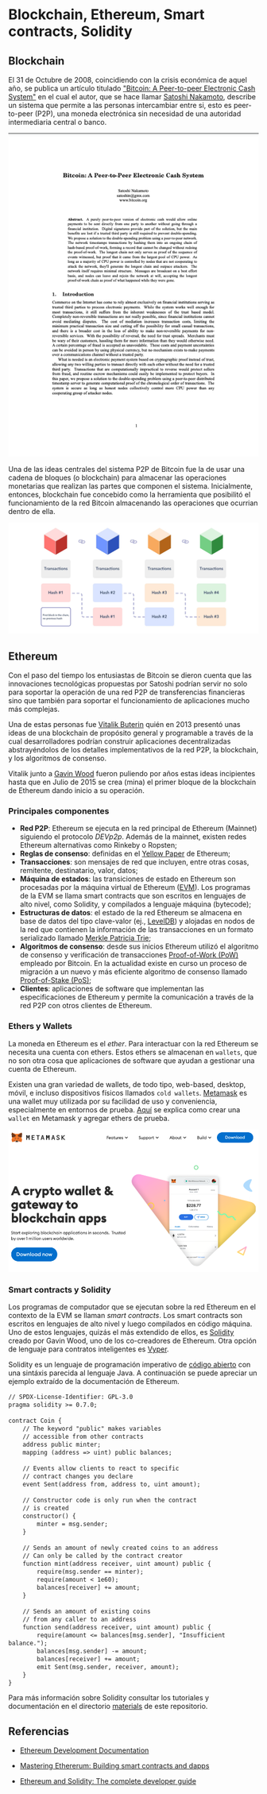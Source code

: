 # Blockchain, Ethereum, Smart contracts, Solidity

## Blockchain

El 31 de Octubre de 2008, coincidiendo con la crisis económica de aquel año, se 
publica un artículo titulado ["Bitcoin: A Peer-to-peer Electronic Cash System"](https://bitcoin.org/bitcoin.pdf) 
en el cual el autor, que se hace llamar [Satoshi Nakamoto](https://en.wikipedia.org/wiki/Satoshi_Nakamoto), describe un sistema que
permite a las personas intercambiar entre si, esto es peer-to-peer (P2P), una moneda 
electrónica sin necesidad de una autoridad intermediaria central o banco.

![Satochi Paper](../figures/bitcoin_paper.png)

Una de las ideas centrales del sistema P2P de Bitcoin fue la de usar una cadena 
de bloques (o blockchain) para almacenar las operaciones monetarias que realizan
las partes que componen el sistema. Inicialmente, entonces, blockchain fue concebido 
como la herramienta que posibilitó el funcionamiento de la red Bitcoin almacenando
las operaciones que ocurrian dentro de ella.

![Blockchain](../figures/blockchain.jpeg)

## Ethereum

Con el paso del tiempo los entusiastas de Bitcoin se dieron cuenta que las innovaciones
tecnológicas propuestas por Satoshi podrían servir no solo para soportar la operación
de una red P2P de transferencias financieras sino que también para soportar el funcionamiento
de aplicaciones mucho más complejas.

Una de estas personas fue [Vitalik Buterin](https://en.wikipedia.org/wiki/Vitalik_Buterin)
quién en 2013 presentó unas ideas de una blockchain de propósito 
general y programable a través de la cual desarrolladores podrían construir aplicaciones 
decentralizadas abstrayéndolos de los detalles implementativos de la red P2P, la blockchain, 
y los algoritmos de consenso.

Vitalik junto a [Gavin Wood](https://en.wikipedia.org/wiki/Gavin_Wood) fueron puliendo 
por años estas ideas incipientes hasta que en Julio de 2015 se crea (mina) el primer 
bloque de la blockchain de Ethereum dando inicio a su operación.

### Principales componentes

- **Red P2P**: Ethereum se ejecuta en la red principal de Ethereum (Mainnet) siguiendo
el protocolo *DEVp2p*. Además de la mainnet, existen redes Ethereum alternativas 
como  Rinkeby o Ropsten;
- **Reglas de consenso**: definidas en el [Yellow Paper](https://ethereum.github.io/yellowpaper/paper.pdf)
de Ethereum;
- **Transacciones**: son mensajes de red que incluyen, entre otras cosas, remitente, 
destinatario, valor, datos;
- **Máquina de estados**: las transiciones de estado en Ethereum son procesadas por la
máquina virtual de Ethereum ([EVM](https://ethereum.org/en/developers/docs/evm/)). 
Los programas de la EVM se llama smart contracts que son escritos en lenguajes de 
alto nivel, como Solidity, y compilados a lenguaje máquina (bytecode);
- **Estructuras de datos**: el estado de la red Ethereum se almacena en base de datos 
del tipo clave-valor (ej., [LevelDB](https://en.wikipedia.org/wiki/LevelDB])) y 
alojadas en nodos de la red que contienen la información de las transacciones en un formato serializado llamado
[Merkle Patricia Trie](https://easythereentropy.wordpress.com/2014/06/04/understanding-the-ethereum-trie/);
- **Algoritmos de consenso**: desde sus inicios Ethereum utilizó el algoritmo de 
consenso y verificación de transacciones [Proof-of-Work (PoW)](https://ethereum.org/en/developers/docs/consensus-mechanisms/pow/) 
empleado por Bitcoin. En la actualidad existe en curso un proceso de migración 
a un nuevo y más eficiente algoritmo de consenso llamado 
[Proof-of-Stake (PoS)](https://ethereum.org/en/developers/docs/consensus-mechanisms/pos/);
- **Clientes**: aplicaciones de software que implementan las especificaciones de
Ethereum y permite la comunicación a través de la red P2P con otros clientes de
Ethereum.

### Ethers y Wallets

La moneda en Ethereum es el *ether*. Para interactuar con la red Ethereum se necesita
una cuenta con ethers. Estos ethers se almacenan en `wallets`, que no son otra cosa 
que aplicaciones de software que ayudan a gestionar una cuenta de Ethereum.

Existen una gran variedad de wallets, de todo tipo, web-based, desktop, móvil, e
incluso dispositivos físicos llamados `cold wallets`. [Metamask](https://metamask.io) 
es una wallet muy utilizada por su facilidad de uso y conveniencia, especialmente 
en entornos de prueba. [Aquí](https://github.com/ethereumbook/ethereumbook/blob/develop/02intro.asciidoc#getting-started-with-metamask) 
se explica como crear una `wallet` en Metamask y agregar ethers de prueba.

![Blockchain](../figures/metamask.png)

### Smart contracts y Solidity

Los programas de computador que se ejecutan sobre la red Ethereum en el contexto 
de la EVM se llaman *smart contracts*. Los smart contracts son escritos en lenguajes 
de alto nivel y luego compilados en código máquina. Uno de estos lenguajes,
quizás el más extendido de ellos, es [Solidity](https://docs.soliditylang.org/en/latest/) 
creado por Gavin Wood, uno de los co-creadores de Ethereum. Otra opción de lenguaje
para contratos inteligentes es [Vyper](https://vyper.readthedocs.io/en/stable/).

Solidity es un lenguaje de programación imperativo de [código abierto](https://github.com/ethereum/solidity) 
con una sintáxis parecida al lenguaje Java. A continuación se puede apreciar un ejemplo
extraído de la documentación de Ethereum.

```Solidity
// SPDX-License-Identifier: GPL-3.0
pragma solidity >= 0.7.0;

contract Coin {
    // The keyword "public" makes variables
    // accessible from other contracts
    address public minter;
    mapping (address => uint) public balances;

    // Events allow clients to react to specific
    // contract changes you declare
    event Sent(address from, address to, uint amount);

    // Constructor code is only run when the contract
    // is created
    constructor() {
        minter = msg.sender;
    }

    // Sends an amount of newly created coins to an address
    // Can only be called by the contract creator
    function mint(address receiver, uint amount) public {
        require(msg.sender == minter);
        require(amount < 1e60);
        balances[receiver] += amount;
    }

    // Sends an amount of existing coins
    // from any caller to an address
    function send(address receiver, uint amount) public {
        require(amount <= balances[msg.sender], "Insufficient balance.");
        balances[msg.sender] -= amount;
        balances[receiver] += amount;
        emit Sent(msg.sender, receiver, amount);
    }
}
```

Para más información sobre Solidity consultar los tutoriales y documentación en 
el directorio [materials](../materials) de este repositorio.

## Referencias

- [Ethereum Development Documentation](https://ethereum.org/en/developers/docs/)

- [Mastering Ethererum: Building smart contracts and dapps](https://github.com/ethereumbook/ethereumbook)

- [Ethereum and Solidity: The complete developer guide](https://www.udemy.com/course/ethereum-and-solidity-the-complete-developers-guide)

